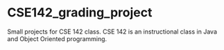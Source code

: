 # CSE142_grading_project

Small projects for CSE 142 class. CSE 142 is an instructional class in Java and Object Oriented programming.
